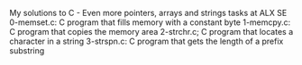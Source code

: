 My solutions to C - Even more pointers, arrays and strings tasks at ALX SE
0-memset.c: C program that fills memory with a constant byte
1-memcpy.c: C program that copies the memory area
2-strchr.c; C program that locates a character in a string
3-strspn.c: C program that gets the length of a prefix substring
